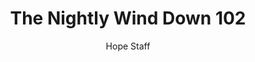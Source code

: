 ---
image: /assets/img/nwd/102_nwd_isaiah_46_4_a_tpt.png
title: The Nightly Wind Down 102
categories:
  - The Nightly Wind Down
author: Hope Staff
notes: The Nightly Wind Down 102
embed: >-
  EMBED_GOES_HERE
transcript: >-
  SOME LINES OF TEXT START HERE
---
